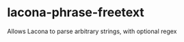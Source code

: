 lacona-phrase-freetext
======================

Allows Lacona to parse arbitrary strings, with optional regex
